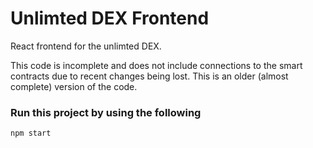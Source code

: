 # Unlimted DEX Frontend
React frontend for the unlimted DEX.

This code is incomplete and does not include connections to the smart contracts due to recent changes being lost.
This is an older (almost complete) version of the code.


### Run this project by using the following
`npm start`